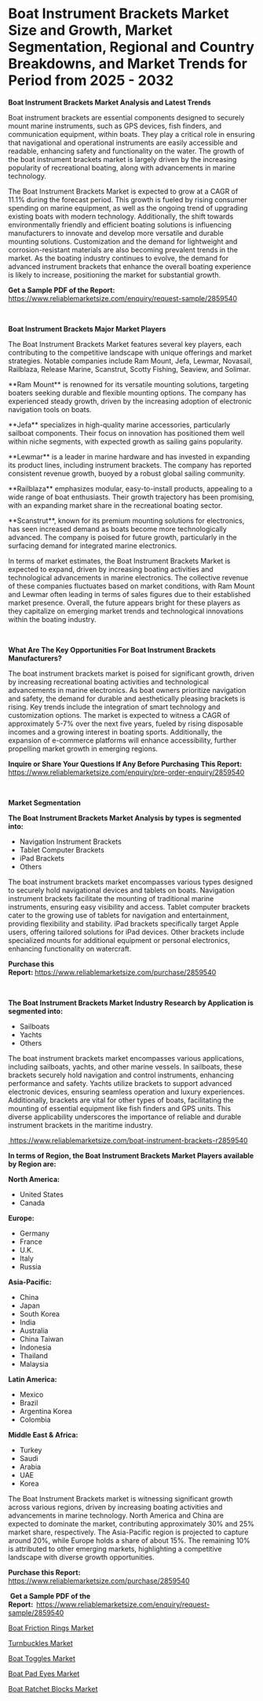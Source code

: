 <p><h1>Boat Instrument Brackets Market Size and Growth, Market Segmentation, Regional and Country Breakdowns, and Market Trends for Period from 2025 -  2032</h1></p><p><strong>Boat Instrument Brackets Market Analysis and Latest Trends</strong></p>
<p><p>Boat instrument brackets are essential components designed to securely mount marine instruments, such as GPS devices, fish finders, and communication equipment, within boats. They play a critical role in ensuring that navigational and operational instruments are easily accessible and readable, enhancing safety and functionality on the water. The growth of the boat instrument brackets market is largely driven by the increasing popularity of recreational boating, along with advancements in marine technology.</p><p>The Boat Instrument Brackets Market is expected to grow at a CAGR of 11.1% during the forecast period. This growth is fueled by rising consumer spending on marine equipment, as well as the ongoing trend of upgrading existing boats with modern technology. Additionally, the shift towards environmentally friendly and efficient boating solutions is influencing manufacturers to innovate and develop more versatile and durable mounting solutions. Customization and the demand for lightweight and corrosion-resistant materials are also becoming prevalent trends in the market. As the boating industry continues to evolve, the demand for advanced instrument brackets that enhance the overall boating experience is likely to increase, positioning the market for substantial growth.</p></p>
<p><strong>Get a Sample PDF of the Report:&nbsp;</strong> <a href="https://www.reliablemarketsize.com/enquiry/request-sample/2859540?utm_campaign=1133&utm_medium=2&utm_source=Github&utm_content=ia&utm_term=12032025&utm_id=boat-instrument-brackets">https://www.reliablemarketsize.com/enquiry/request-sample/2859540</a></p>
<p>&nbsp;</p>
<p><strong>Boat Instrument Brackets Major Market Players</strong></p>
<p><p>The Boat Instrument Brackets Market features several key players, each contributing to the competitive landscape with unique offerings and market strategies. Notable companies include Ram Mount, Jefa, Lewmar, Novasail, Railblaza, Release Marine, Scanstrut, Scotty Fishing, Seaview, and Solimar.</p><p>**Ram Mount** is renowned for its versatile mounting solutions, targeting boaters seeking durable and flexible mounting options. The company has experienced steady growth, driven by the increasing adoption of electronic navigation tools on boats.</p><p>**Jefa** specializes in high-quality marine accessories, particularly sailboat components. Their focus on innovation has positioned them well within niche segments, with expected growth as sailing gains popularity.</p><p>**Lewmar** is a leader in marine hardware and has invested in expanding its product lines, including instrument brackets. The company has reported consistent revenue growth, buoyed by a robust global sailing community.</p><p>**Railblaza** emphasizes modular, easy-to-install products, appealing to a wide range of boat enthusiasts. Their growth trajectory has been promising, with an expanding market share in the recreational boating sector.</p><p>**Scanstrut**, known for its premium mounting solutions for electronics, has seen increased demand as boats become more technologically advanced. The company is poised for future growth, particularly in the surfacing demand for integrated marine electronics.</p><p>In terms of market estimates, the Boat Instrument Brackets Market is expected to expand, driven by increasing boating activities and technological advancements in marine electronics. The collective revenue of these companies fluctuates based on market conditions, with Ram Mount and Lewmar often leading in terms of sales figures due to their established market presence. Overall, the future appears bright for these players as they capitalize on emerging market trends and technological innovations within the boating industry.</p></p>
<p>&nbsp;</p>
<p><strong>What Are The Key Opportunities For Boat Instrument Brackets Manufacturers?</strong></p>
<p><p>The boat instrument brackets market is poised for significant growth, driven by increasing recreational boating activities and technological advancements in marine electronics. As boat owners prioritize navigation and safety, the demand for durable and aesthetically pleasing brackets is rising. Key trends include the integration of smart technology and customization options. The market is expected to witness a CAGR of approximately 5-7% over the next five years, fueled by rising disposable incomes and a growing interest in boating sports. Additionally, the expansion of e-commerce platforms will enhance accessibility, further propelling market growth in emerging regions.</p></p>
<p><strong>Inquire or Share Your Questions If Any Before Purchasing This Report:</strong> <a href="https://www.reliablemarketsize.com/enquiry/pre-order-enquiry/2859540?utm_campaign=1133&utm_medium=2&utm_source=Github&utm_content=ia&utm_term=12032025&utm_id=boat-instrument-brackets">https://www.reliablemarketsize.com/enquiry/pre-order-enquiry/2859540</a></p>
<p>&nbsp;</p>
<p><strong>Market Segmentation</strong></p>
<p><strong>The Boat Instrument Brackets Market Analysis by types is segmented into:</strong></p>
<p><ul><li>Navigation Instrument Brackets</li><li>Tablet Computer Brackets</li><li>iPad Brackets</li><li>Others</li></ul></p>
<p><p>The boat instrument brackets market encompasses various types designed to securely hold navigational devices and tablets on boats. Navigation instrument brackets facilitate the mounting of traditional marine instruments, ensuring easy visibility and access. Tablet computer brackets cater to the growing use of tablets for navigation and entertainment, providing flexibility and stability. iPad brackets specifically target Apple users, offering tailored solutions for iPad devices. Other brackets include specialized mounts for additional equipment or personal electronics, enhancing functionality on watercraft.</p></p>
<p><strong>Purchase this Report:&nbsp;</strong><a href="https://www.reliablemarketsize.com/purchase/2859540?utm_campaign=1133&utm_medium=2&utm_source=Github&utm_content=ia&utm_term=12032025&utm_id=boat-instrument-brackets">https://www.reliablemarketsize.com/purchase/2859540</a></p>
<p>&nbsp;</p>
<p><strong>The Boat Instrument Brackets Market Industry Research by Application is segmented into:</strong></p>
<p><ul><li>Sailboats</li><li>Yachts</li><li>Others</li></ul></p>
<p><p>The boat instrument brackets market encompasses various applications, including sailboats, yachts, and other marine vessels. In sailboats, these brackets securely hold navigation and control instruments, enhancing performance and safety. Yachts utilize brackets to support advanced electronic devices, ensuring seamless operation and luxury experiences. Additionally, brackets are vital for other types of boats, facilitating the mounting of essential equipment like fish finders and GPS units. This diverse applicability underscores the importance of reliable and durable instrument brackets in the maritime industry.</p></p>
<p><a href="https://www.reliablemarketsize.com/boat-instrument-brackets-r2859540?utm_campaign=1133&utm_medium=2&utm_source=Github&utm_content=ia&utm_term=12032025&utm_id=boat-instrument-brackets">&nbsp;https://www.reliablemarketsize.com/boat-instrument-brackets-r2859540</a></p>
<p><strong>In terms of Region, the Boat Instrument Brackets Market Players available by Region are:</strong></p>
<p>
    <p> <strong> North America: </strong>
        <ul>
            <li>United States</li>
            <li>Canada</li>
        </ul>
        </p> 
    <p> <strong> Europe: </strong>
        <ul>
            <li>Germany</li>
            <li>France</li>
            <li>U.K.</li>
            <li>Italy</li>
            <li>Russia</li>
        </ul>
        </p> 
    <p> <strong> Asia-Pacific: </strong>
        <ul>
            <li>China</li>
            <li>Japan</li>
            <li>South Korea</li>
            <li>India</li>
            <li>Australia</li>
            <li>China Taiwan</li>
            <li>Indonesia</li>
            <li>Thailand</li>
            <li>Malaysia</li>
        </ul>
        </p> 
    <p> <strong> Latin America: </strong>
        <ul>
            <li>Mexico</li>
            <li>Brazil</li>
            <li>Argentina Korea</li>
            <li>Colombia</li>
        </ul>
        </p> 
    <p> <strong> Middle East & Africa: </strong>
        <ul>
            <li>Turkey</li>
            <li>Saudi</li>
            <li>Arabia</li>
            <li>UAE</li>
            <li>Korea</li>
        </ul>
    </p>
    </p>
<p><p>The Boat Instrument Brackets market is witnessing significant growth across various regions, driven by increasing boating activities and advancements in marine technology. North America and China are expected to dominate the market, contributing approximately 30% and 25% market share, respectively. The Asia-Pacific region is projected to capture around 20%, while Europe holds a share of about 15%. The remaining 10% is attributed to other emerging markets, highlighting a competitive landscape with diverse growth opportunities.</p></p>
<p><strong>Purchase this Report: </strong><a href="https://www.reliablemarketsize.com/purchase/2859540?utm_campaign=1133&utm_medium=2&utm_source=Github&utm_content=ia&utm_term=12032025&utm_id=boat-instrument-brackets">https://www.reliablemarketsize.com/purchase/2859540</a></p>
<p>&nbsp;<strong>Get a Sample PDF of the Report:&nbsp;&nbsp;</strong><a href="https://www.reliablemarketsize.com/enquiry/request-sample/2859540?utm_campaign=1133&utm_medium=2&utm_source=Github&utm_content=ia&utm_term=12032025&utm_id=boat-instrument-brackets">https://www.reliablemarketsize.com/enquiry/request-sample/2859540</a></p>
<p><strong></strong></p>
<p><p><a href="https://github.com/romeoacuffap/Market-Research-Report-List-1/blob/main/boat-friction-rings-market.md?utm_campaign=1133&utm_medium=2&utm_source=Github&utm_content=ia&utm_term=12032025&utm_id=boat-instrument-brackets">Boat Friction Rings Market</a></p><p><a href="https://github.com/goreabeeran/Market-Research-Report-List-1/blob/main/turnbuckles-market.md?utm_campaign=1133&utm_medium=2&utm_source=Github&utm_content=ia&utm_term=12032025&utm_id=boat-instrument-brackets">Turnbuckles Market</a></p><p><a href="https://github.com/prumrupear/Market-Research-Report-List-1/blob/main/boat-toggles-market.md?utm_campaign=1133&utm_medium=2&utm_source=Github&utm_content=ia&utm_term=12032025&utm_id=boat-instrument-brackets">Boat Toggles Market</a></p><p><a href="https://github.com/klinzenisaa/Market-Research-Report-List-1/blob/main/boat-pad-eyes-market.md?utm_campaign=1133&utm_medium=2&utm_source=Github&utm_content=ia&utm_term=12032025&utm_id=boat-instrument-brackets">Boat Pad Eyes Market</a></p><p><a href="https://github.com/kelttnandan9/Market-Research-Report-List-1/blob/main/boat-ratchet-blocks-market.md?utm_campaign=1133&utm_medium=2&utm_source=Github&utm_content=ia&utm_term=12032025&utm_id=boat-instrument-brackets">Boat Ratchet Blocks Market</a></p></p>